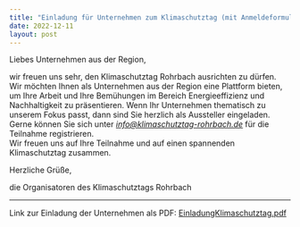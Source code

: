 ```yaml
---
title: "Einladung für Unternehmen zum Klimaschutztag (mit Anmeldeformular)"
date: 2022-12-11
layout: post
---
```


Liebes Unternehmen aus der Region,<br>

wir freuen uns sehr, den Klimaschutztag Rohrbach ausrichten zu dürfen. Wir möchten Ihnen als Unternehmen aus der Region eine Plattform bieten, um Ihre Arbeit und Ihre Bemühungen im Bereich Energieeffizienz und Nachhaltigkeit zu präsentieren. Wenn Ihr Unternehmen thematisch zu unserem Fokus passt, dann sind Sie herzlich als Aussteller eingeladen.<br>
Gerne können Sie sich unter *info@klimaschutztag-rohrbach.de* für die Teilnahme registrieren.<br>
Wir freuen uns auf Ihre Teilnahme und auf einen spannenden Klimaschutztag zusammen.<br>

Herzliche Grüße,<br>

die Organisatoren des Klimaschutztags Rohrbach

***

Link zur Einladung der Unternehmen als PDF:
[EinladungKlimaschutztag.pdf](https://raw.githubusercontent.com/MartGro/klimaschutztag-rohrbach-2023/main/assets/EinladungKlimaschutztag.pdf)


